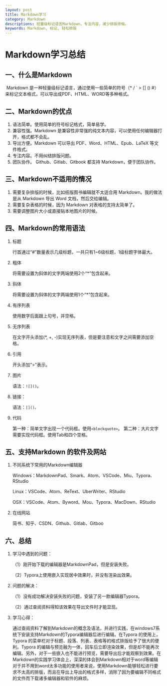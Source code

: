 ```yaml
---
layout: post
title: Markdown学习
category: Markdown
descriptions: 轻量级标记语言Markdown，专注内容，减少排版烦恼。
keywords: Markdown, 标记, 轻松排版
---
```


# Markdown学习总结

## 一、什么是Markdown

​	Markdown 是一种轻量级标记语言，通过使用一些简单的符号（* / ` > [] () #）来标记文本格式，可以导出成PDF、HTML、WORD等多种格式。

## 二、Markdown的优点

1. 语法简单。使用简单的符号标记格式，简单易学。
2. 兼容性强。Markdown 是兼容性非常强的纯文本内容，可以使用任何编辑器打开，格式都不会乱。
3. 导出方便。Markdown 可以导出 PDF、Word、HTML、Epub、LaTeX 等文件格式。
4. 专注内容。不用纠结排版问题。
5. 团队协作。 Github、Gitlab、Gitbook 都支持 Markdown，便于团队协作。

## 三、Markdown不适用的情况

1. 需要复杂排版的时候，比如纸版图书编辑就不太适合用 Markdown。我的做法是从 Markdown 导出 Word 文档，然后交给编辑。
2. 需要复杂表格的时候，因为 Markdown 对表格的支持太简单了。
3. 需要调整图片大小或直接贴本地图片的时候。

## 四、Markdown的常用语法

1. 标题

   行首通过“#”数量表示几级标题，一共只有1~6级标题，1级标题字体最大。

2. 粗体

   将需要设置为斜体的文字两端使用2个“*”包含起来。

3. 斜体

   将需要设置为斜体的文字两端使用1个“*”包含起来。

4. 有序列表

   使用数字后面跟上句号，并空格。

5. 无序列表

   在文字开头添加(*, +, -)实现无序列表，但是要注意和文字之间需要添加空格。

6. 引用

   开头添加“>”表示。

7. 图片

   语法：`![]()`。

8. 链接：

   语法：`[]()。`

9. 代码

   第一种：简单文字出现一个代码框。使用`<blockquote>`。
   第二种：大片文字需要实现代码框。使用Tab和四个空格。

## 五、支持Markdown 的软件及网站

1. 不同系统下常用的Markdown编辑器

   Windows：MarkdownPad、Smark、Atom、VSCode、Miu、Typora、RStudio

   Linux：VSCode、Atom、ReText、UberWriter、RStudio

   OSX：VSCode、Atom、Byword、Mou、Typora、MacDown、RStudio

2. 在线网站

   简书、知乎、CSDN、Github、Gitlab、Gitboo

## 六、总结

1. 学习中遇到的问题：

   （1）刚开始下载的编辑器是MarkdownPad，但是安装失败。

   （2）Typora上使用嵌入实现居中效果时，并没有渲染出效果。

2. 问题的解决：

   （1）没有成功解决安装失败的问题，安装了另一款编辑器Typora。

   （2）通过查阅资料得知该效果在导出文件时才能显现。

3. 学习心得：

   ​	通过查阅资料了解到Markdown的概念及语法，并进行实践，在windows7系统下安装支持Markdown的Typora编辑器后进行编辑。在Typora 的使用上，Typora 的菜单栏对于标题、段落、列表、表格等的格式排版给予了很大的便利。Typora 的编辑与预览融为一体，回车后立即渲染效果，但是却不能再次编辑。另外，对于一些嵌入也不能进行预览，需要导出后才能观察到效果。在Markdown的实践学习体会上，深深的体会到Markdown相对于word等编辑对于并不用到word太多功能的使用者来说，使用Markdown能够轻松进行要求不太高的排版，而且在导出上导出的格式多样，消除了因为要编辑不同格式的文件而下载诸多编辑器和软件的麻烦。